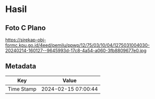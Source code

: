 # Hasil

## Foto C Plano

https://sirekap-obj-formc.kpu.go.id/4eed/pemilu/ppwp/12/75/03/10/04/1275031004030-20240214-160127--9645993d-17c8-4a54-a060-3fb8809677e0.jpg


## Metadata

| Key        | Value               |
| ---------- | ------------------- |
| Time Stamp | 2024-02-15 07:00:44 |



